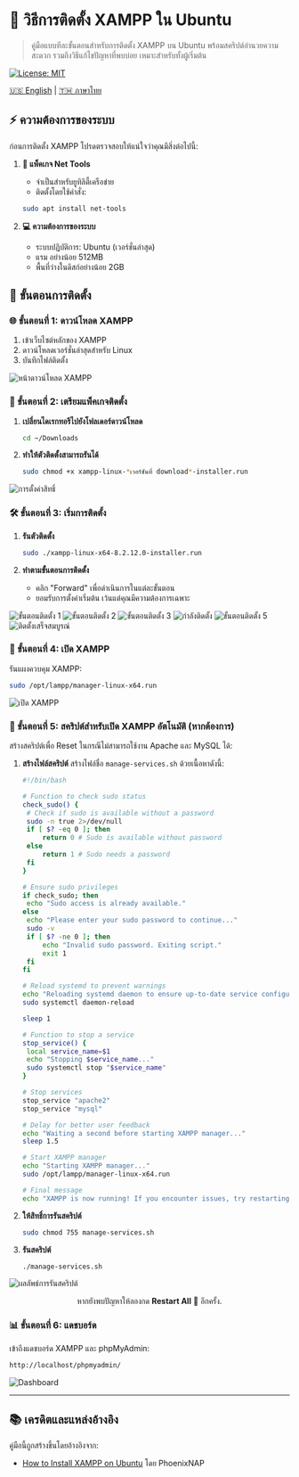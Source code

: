 # 🚀 วิธีการติดตั้ง XAMPP ใน Ubuntu

> คู่มือแบบทีละขั้นตอนสำหรับการติดตั้ง XAMPP บน Ubuntu พร้อมสคริปต์อำนวยความสะดวก รวมถึงวิธีแก้ไขปัญหาที่พบบ่อย เหมาะสำหรับทั้งผู้เริ่มต้น

[![License: MIT](https://img.shields.io/badge/License-MIT-yellow.svg)](https://opensource.org/licenses/MIT)


[🇺🇸 English](./README.md) | [🇹🇭 ภาษาไทย](./README_th.md)

## ⚡ ความต้องการของระบบ
ก่อนการติดตั้ง XAMPP โปรดตรวจสอบให้แน่ใจว่าคุณมีสิ่งต่อไปนี้:

1. **🔧 แพ็คเกจ Net Tools**
   - จำเป็นสำหรับยูทิลิตี้เครือข่าย
   - ติดตั้งโดยใช้คำสั่ง:
   ```bash
   sudo apt install net-tools
   ```

2. **💻 ความต้องการของระบบ**
   - ระบบปฏิบัติการ: Ubuntu (เวอร์ชั่นล่าสุด)
   - แรม อย่างน้อย 512MB
   - พื้นที่ว่างในดิสก์อย่างน้อย 2GB

## 📝 ขั้นตอนการติดตั้ง

### 🌐 ขั้นตอนที่ 1: ดาวน์โหลด XAMPP
1. เข้าเว็บไซต์หลักของ XAMPP
2. ดาวน์โหลดเวอร์ชั่นล่าสุดสำหรับ Linux
3. บันทึกไฟล์ติดตั้ง

<img src='./setup/XAMPP-For-Linux.png' alt='หน้าดาวน์โหลด XAMPP'></img>

### 🔑 ขั้นตอนที่ 2: เตรียมแพ็คเกจติดตั้ง
1. **เปลี่ยนไดเรกทอรีไปยังโฟลเดอร์ดาวน์โหลด**
   ```bash
   cd ~/Downloads
   ```

2. **ทำให้ตัวติดตั้งสามารถรันได้**
   ```bash
   sudo chmod +x xampp-linux-*เวอร์ชันที่ download*-installer.run
   ```

<img src='./setup/set-permission.png' alt='การตั้งค่าสิทธิ์'></img>

### 🛠️ ขั้นตอนที่ 3: เริ่มการติดตั้ง
1. **รันตัวติดตั้ง**
   ```bash
   sudo ./xampp-linux-x64-8.2.12.0-installer.run
   ```

2. **ทำตามขั้นตอนการติดตั้ง**
   - คลิก "Forward" เพื่อดำเนินการในแต่ละขั้นตอน
   - ยอมรับการตั้งค่าเริ่มต้น เว้นแต่คุณมีความต้องการเฉพาะ

<img src='./setup/setup-1.png' alt='ขั้นตอนติดตั้ง 1'></img>
<img src='./setup/setup-2.png' alt='ขั้นตอนติดตั้ง 2'></img>
<img src='./setup/setup-3.png' alt='ขั้นตอนติดตั้ง 3'></img>
<img src='./setup/setup-4.png' alt='กำลังติดตั้ง'></img>
<img src='./setup/setup-5.png' alt='ขั้นตอนติดตั้ง 5'></img>
<img src='./setup/setup-6.png' alt='ติดตั้งเสร็จสมบูรณ์'></img>

### 🚀 ขั้นตอนที่ 4: เปิด XAMPP
รันแผงควบคุม XAMPP:
```bash
sudo /opt/lampp/manager-linux-x64.run
```

<img src='./setup/lunching.png' alt='เปิด XAMPP'></img>

### 📜 ขั้นตอนที่ 5: สคริปต์สำหรับเปิด XAMPP อัตโนมัติ (หากต้องการ)
สร้างสคริปต์เพื่อ Reset ในกรณีไม่สามารถใช้งาน Apache และ MySQL ได้:

1. **สร้างไฟล์สคริปต์**
   สร้างไฟล์ชื่อ `manage-services.sh` ด้วยเนื้อหาดังนี้:
   ```bash
   #!/bin/bash

   # Function to check sudo status
   check_sudo() {
    # Check if sudo is available without a password
    sudo -n true 2>/dev/null
    if [ $? -eq 0 ]; then
        return 0 # Sudo is available without password
    else
        return 1 # Sudo needs a password
    fi
   }

   # Ensure sudo privileges
   if check_sudo; then
    echo "Sudo access is already available."
   else
    echo "Please enter your sudo password to continue..."
    sudo -v
    if [ $? -ne 0 ]; then
        echo "Invalid sudo password. Exiting script."
        exit 1
    fi
   fi

   # Reload systemd to prevent warnings
   echo "Reloading systemd daemon to ensure up-to-date service configurations..."
   sudo systemctl daemon-reload

   sleep 1

   # Function to stop a service
   stop_service() {
    local service_name=$1
    echo "Stopping $service_name..."
    sudo systemctl stop "$service_name"
   }

   # Stop services
   stop_service "apache2"
   stop_service "mysql"

   # Delay for better user feedback
   echo "Waiting a second before starting XAMPP manager..."
   sleep 1.5

   # Start XAMPP manager
   echo "Starting XAMPP manager..."
   sudo /opt/lampp/manager-linux-x64.run

   # Final message
   echo "XAMPP is now running! If you encounter issues, try restarting all services using the command: 'sudo systemctl restart apache2 mysql'."

   ```

2. **ให้สิทธิ์การรันสคริปต์**
   ```bash
   sudo chmod 755 manage-services.sh
   ```

3. **รันสคริปต์**
   ```bash
   ./manage-services.sh
   ```

<img src='./setup/after-run-script.png' alt='ผลลัพธ์การรันสคริปต์'></img>
<p align="center">หากยังพบปัญหาให้ลองกด <strong>Restart All</strong> 🔄 อีกครั้ง.</p>

### 📊 ขั้นตอนที่ 6: แดชบอร์ด
เข้าถึงแดชบอร์ด XAMPP และ phpMyAdmin:
```bash
http://localhost/phpmyadmin/
```
<img src='./setup/dashboard.png' alt='Dashboard'></img>

---

## 📚 เครดิตและแหล่งอ้างอิง

คู่มือนี้ถูกสร้างขึ้นโดยอ้างอิงจาก:
- [How to Install XAMPP on Ubuntu](https://phoenixnap.com/kb/how-to-install-xampp-on-ubuntu) โดย PhoenixNAP
